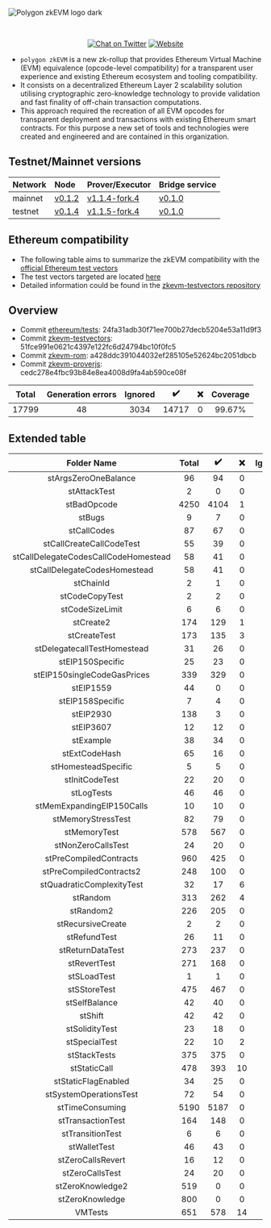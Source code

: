 
![Polygon zkEVM logo dark](https://user-images.githubusercontent.com/18598517/235932702-bc47eae5-d672-4dd9-9da2-8ea8f51a93f3.png)
</div>
<br />
<div align="center">

[![Chat on Twitter][ico-twitter]][link-twitter]
[![Website][ico-website]][link-website]

</div>

[ico-twitter]: https://img.shields.io/twitter/url?label=polygonZkEVM&style=social&url=https%3A%2F%2Ftwitter.com%2F0xPolygon
[ico-website]: https://img.shields.io/static/v1?label=docs&message=polygonZkEVM&color=7B3FE4

[link-twitter]: https://twitter.com/0xPolygon
[link-website]: https://wiki.polygon.technology/docs/zkEVM/introduction


- `polygon zkEVM` is a new zk-rollup that provides Ethereum Virtual Machine (EVM) equivalence (opcode-level compatibility) for a transparent user experience and existing Ethereum ecosystem and tooling compatibility.
- It consists on a decentralized Ethereum Layer 2 scalability solution utilising cryptographic zero-knowledge technology to provide validation and fast finality of off-chain transaction computations.
- This approach required the recreation of all EVM opcodes for transparent deployment and transactions with existing Ethereum smart contracts. For this purpose a new set of tools and technologies were created and engineered and are contained in this organization.

## Testnet/Mainnet versions
| Network | Node | Prover/Executor | Bridge service |
|:--------|:-----|:----------------|:---------------|
|mainnet  |[v0.1.2](https://github.com/0xPolygonHermez/zkevm-node/releases/tag/v0.1.2)|[v1.1.4-fork.4](https://github.com/0xPolygonHermez/zkevm-prover/releases/tag/v1.1.4-fork.4)|[v0.1.0](https://github.com/0xPolygonHermez/zkevm-bridge-service/releases/tag/v0.1.0)|
|testnet  |[v0.1.4](https://github.com/0xPolygonHermez/zkevm-node/releases/tag/v0.1.4)|[v1.1.5-fork.4](https://github.com/0xPolygonHermez/zkevm-prover/releases/tag/v1.1.5-fork.4)|[v0.1.0](https://github.com/0xPolygonHermez/zkevm-bridge-service/releases/tag/v0.1.0)|

## Ethereum compatibility
- The following table aims to summarize the zkEVM compatibility with the [official Ethereum test vectors](https://github.com/ethereum/tests)
- The test vectors targeted are located [here](https://github.com/ethereum/tests/tree/develop/BlockchainTests/GeneralStateTests)
- Detailed information could be found in the [zkevm-testvectors repository](https://github.com/0xPolygonHermez/zkevm-testvectors)

## Overview
- Commit [ethereum/tests](https://github.com/ethereum/tests): 24fa31adb30f71ee700b27decb5204e53a11d9f3
- Commit [zkevm-testvectors](https://github.com/0xPolygonHermez/zkevm-testvectors): 51fce991e0621c4397e122fc6d24794bc10f0fc5
- Commit [zkevm-rom](https://github.com/0xPolygonHermez/zkevm-rom): a428ddc391044032ef285105e52624bc2051dbcb
- Commit [zkevm-proverjs](https://github.com/0xPolygonHermez/zkevm-proverjs): cedc278e4fbc93b84e8ea4008d9fa4ab590ce08f

| Total | Generation errors | Ignored | :heavy_check_mark: | :x: | Coverage |
|:-----:|:-----------------:|:-------:|:------------------:|:---:|:--------:|
| 17799 |         48        |  3034   |        14717       |  0  |  99.67%  |

## Extended table

|             Folder Name              | Total | :heavy_check_mark: | :x: | Ignored |  Cov   |
|:------------------------------------:|:-----:|:------------------:|:---:|:-------:|:------:|
|         stArgsZeroOneBalance         |  96   |         94         |  0  |    2    | 100.00 |
|             stAttackTest             |   2   |         0          |  0  |    2    | 100.00 |
|             stBadOpcode              | 4250  |        4104        |  1  |   145   | 99.98  |
|                stBugs                |   9   |         7          |  0  |    2    | 100.00 |
|             stCallCodes              |  87   |         67         |  0  |   20    | 100.00 |
|       stCallCreateCallCodeTest       |  55   |         39         |  0  |   16    | 100.00 |
| stCallDelegateCodesCallCodeHomestead |  58   |         41         |  0  |   17    | 100.00 |
|     stCallDelegateCodesHomestead     |  58   |         41         |  0  |   17    | 100.00 |
|              stChainId               |   2   |         1          |  0  |    1    | 100.00 |
|            stCodeCopyTest            |   2   |         2          |  0  |    0    | 100.00 |
|           stCodeSizeLimit            |   6   |         6          |  0  |    0    | 100.00 |
|              stCreate2               |  174  |        129         |  1  |   44    | 99.23  |
|             stCreateTest             |  173  |        135         |  3  |   35    | 97.83  |
|     stDelegatecallTestHomestead      |  31   |         26         |  0  |    5    | 100.00 |
|           stEIP150Specific           |  25   |         23         |  0  |    2    | 100.00 |
|     stEIP150singleCodeGasPrices      |  339  |        329         |  0  |   10    | 100.00 |
|              stEIP1559               |  44   |         0          |  0  |   44    | 100.00 |
|           stEIP158Specific           |   7   |         4          |  0  |    3    | 100.00 |
|              stEIP2930               |  138  |         3          |  0  |   135   | 100.00 |
|              stEIP3607               |  12   |         12         |  0  |    0    | 100.00 |
|              stExample               |  38   |         34         |  0  |    4    | 100.00 |
|            stExtCodeHash             |  65   |         16         |  0  |   49    | 100.00 |
|         stHomesteadSpecific          |   5   |         5          |  0  |    0    | 100.00 |
|            stInitCodeTest            |  22   |         20         |  0  |    2    | 100.00 |
|              stLogTests              |  46   |         46         |  0  |    0    | 100.00 |
|      stMemExpandingEIP150Calls       |  10   |         10         |  0  |    0    | 100.00 |
|          stMemoryStressTest          |  82   |         79         |  0  |    3    | 100.00 |
|             stMemoryTest             |  578  |        567         |  0  |   11    | 100.00 |
|          stNonZeroCallsTest          |  24   |         20         |  0  |    4    | 100.00 |
|        stPreCompiledContracts        |  960  |        425         |  0  |   535   | 100.00 |
|       stPreCompiledContracts2        |  248  |        100         |  0  |   148   | 100.00 |
|      stQuadraticComplexityTest       |  32   |         17         |  6  |    9    | 73.91  |
|               stRandom               |  313  |        262         |  4  |   47    | 98.50  |
|              stRandom2               |  226  |        205         |  0  |   21    | 100.00 |
|          stRecursiveCreate           |   2   |         2          |  0  |    0    | 100.00 |
|             stRefundTest             |  26   |         11         |  0  |   15    | 100.00 |
|           stReturnDataTest           |  273  |        237         |  0  |   36    | 100.00 |
|             stRevertTest             |  271  |        168         |  0  |   103   | 100.00 |
|             stSLoadTest              |   1   |         1          |  0  |    0    | 100.00 |
|             stSStoreTest             |  475  |        467         |  0  |    8    | 100.00 |
|            stSelfBalance             |  42   |         40         |  0  |    2    | 100.00 |
|               stShift                |  42   |         42         |  0  |    0    | 100.00 |
|            stSolidityTest            |  23   |         18         |  0  |    5    | 100.00 |
|            stSpecialTest             |  22   |         10         |  2  |   10    | 83.33  |
|             stStackTests             |  375  |        375         |  0  |    0    | 100.00 |
|             stStaticCall             |  478  |        393         | 10  |   75    | 97.52  |
|         stStaticFlagEnabled          |  34   |         25         |  0  |    9    | 100.00 |
|        stSystemOperationsTest        |  72   |         54         |  0  |   18    | 100.00 |
|           stTimeConsuming            | 5190  |        5187        |  0  |    3    | 100.00 |
|          stTransactionTest           |  164  |        148         |  0  |   16    | 100.00 |
|           stTransitionTest           |   6   |         6          |  0  |    0    | 100.00 |
|             stWalletTest             |  46   |         43         |  0  |    3    | 100.00 |
|          stZeroCallsRevert           |  16   |         12         |  0  |    4    | 100.00 |
|           stZeroCallsTest            |  24   |         20         |  0  |    4    | 100.00 |
|           stZeroKnowledge2           |  519  |         0          |  0  |   519   | 100.00 |
|           stZeroKnowledge            |  800  |         0          |  0  |   800   | 100.00 |
|               VMTests                |  651  |        578         | 14  |   59    | 97.64  |
